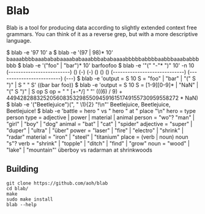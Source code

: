 # Blab

Blab is a tool for producing data according to slightly extended context
free grammars. You can think of it as a reverse grep, but with a more
descriptive language.

$ blab -e '97 10'
a
$ blab -e '(97 | 98)* 10'
baaaabbbbaaabababaaaababaaabbbababaaaabbbbbabbbbaabbbaaababbbbbb
$ blab -e '("foo" | "bar")* 10'
barfoofoo
$ blab -e '"(" "-"* ")" 10' -n 10
(-------------------------)
()
(-)
(-)
()
()
()
(-----------------------------)
(-------------------------)
(---)
$ blab -e 'output = S 10
           S = "foo" | "bar" | "(" S ")" | S " " S'
((bar bar foo))
$ blab -e 'output = S 10
           S = [1-9][0-9]* | "NaN" | "(" S ")" | S op S
           op = " " [+-*/] " "'
(((6) / 9) + 449428288325205608353298550945916151749155730959558272 * NaN)
$ blab -e '\("Beetlejuice"\)(", " \1){2} "!\n"'
Beetlejuice, Beetlejuice, Beetlejuice!
$ blab -e 'battle = hero " vs " hero " at " place "\n"
           hero = type person
           type = adjective | power | material | animal
           person = "wo"? "man" | "girl" | "boy" | "dog"
           animal = "bat" | "cat" | "spider"
           adjective = "super" | "duper" | "ultra" | "über"
           power = "laser" | "fire" | "electro" | "shrink" | "radar"
           material = "iron" | "steel" | "titanium"
           place = (verb | noun) noun "s"?
           verb = "shrink" | "topple" | "ditch" | "find" | "grow"
           noun = "wood" | "lake" | "mountain"'
überboy vs radarman at shrinkwoods

## Building

```
git clone https://github.com/aoh/blab
cd blab/
make
sudo make install 
blab --help
```

